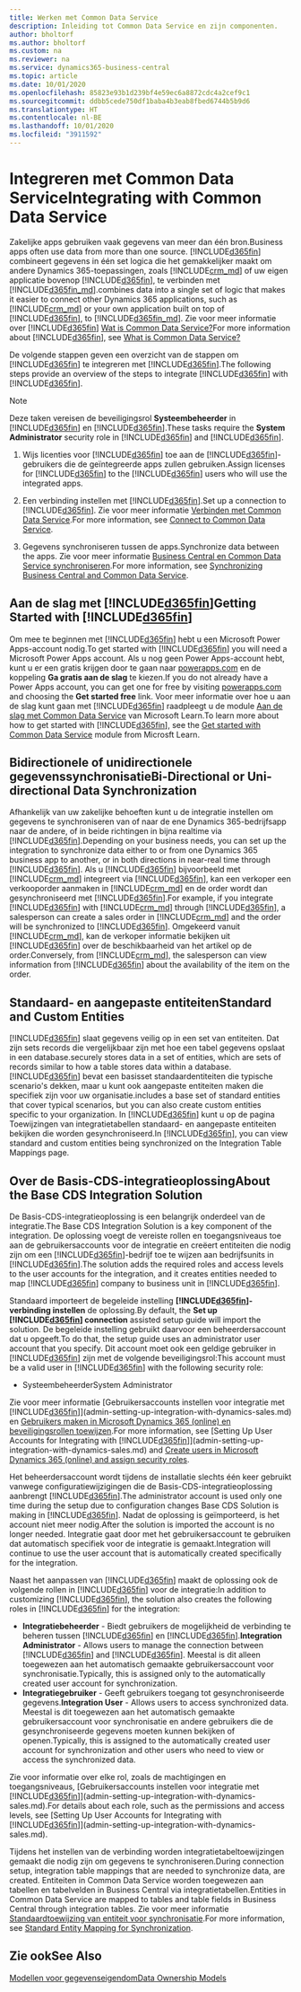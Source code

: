 ```yaml
---
title: Werken met Common Data Service
description: Inleiding tot Common Data Service en zijn componenten.
author: bholtorf
ms.author: bholtorf
ms.custom: na
ms.reviewer: na
ms.service: dynamics365-business-central
ms.topic: article
ms.date: 10/01/2020
ms.openlocfilehash: 85823e93b1d239bf4e59ec6a8872cdc4a2cef9c1
ms.sourcegitcommit: ddbb5cede750df1baba4b3eab8fbed6744b5b9d6
ms.translationtype: HT
ms.contentlocale: nl-BE
ms.lasthandoff: 10/01/2020
ms.locfileid: "3911592"
---
```

# <a name="integrating-with-common-data-service"></a><span data-ttu-id="43ec8-103">Integreren met Common Data Service</span><span class="sxs-lookup"><span data-stu-id="43ec8-103">Integrating with Common Data Service</span></span>

<span data-ttu-id="43ec8-104">Zakelijke apps gebruiken vaak gegevens van meer dan één bron.</span><span class="sxs-lookup"><span data-stu-id="43ec8-104">Business apps often use data from more than one source.</span></span> [!INCLUDE[d365fin](includes/cds_long_md.md)] <span data-ttu-id="43ec8-105">combineert gegevens in één set logica die het gemakkelijker maakt om andere Dynamics 365-toepassingen, zoals [!INCLUDE[crm_md](includes/crm_md.md)] of uw eigen applicatie bovenop [!INCLUDE[d365fin](includes/cds_long_md.md)], te verbinden met [!INCLUDE[d365fin_md](includes/d365fin_md.md)].</span><span class="sxs-lookup"><span data-stu-id="43ec8-105">combines data into a single set of logic that makes it easier to connect other Dynamics 365 applications, such as [!INCLUDE[crm_md](includes/crm_md.md)] or your own application built on top of [!INCLUDE[d365fin](includes/cds_long_md.md)], to [!INCLUDE[d365fin_md](includes/d365fin_md.md)].</span></span> <span data-ttu-id="43ec8-106">Zie voor meer informatie over [!INCLUDE[d365fin](includes/cds_long_md.md)] [Wat is Common Data Service?](https://docs.microsoft.com/powerapps/maker/common-data-service/data-platform-intro)</span><span class="sxs-lookup"><span data-stu-id="43ec8-106">For more information about [!INCLUDE[d365fin](includes/cds_long_md.md)], see [What is Common Data Service?](https://docs.microsoft.com/powerapps/maker/common-data-service/data-platform-intro)</span></span>

<span data-ttu-id="43ec8-107">De volgende stappen geven een overzicht van de stappen om [!INCLUDE[d365fin](includes/cds_long_md.md)] te integreren met [!INCLUDE[d365fin](includes/d365fin_md.md)].</span><span class="sxs-lookup"><span data-stu-id="43ec8-107">The following steps provide an overview of the steps to integrate [!INCLUDE[d365fin](includes/cds_long_md.md)] with [!INCLUDE[d365fin](includes/d365fin_md.md)].</span></span>

> [!Note]  
> <span data-ttu-id="43ec8-108">Deze taken vereisen de beveiligingsrol **Systeembeheerder** in [!INCLUDE[d365fin](includes/cds_long_md.md)] en [!INCLUDE[d365fin](includes/d365fin_md.md)].</span><span class="sxs-lookup"><span data-stu-id="43ec8-108">These tasks require the **System Administrator** security role in [!INCLUDE[d365fin](includes/cds_long_md.md)] and [!INCLUDE[d365fin](includes/d365fin_md.md)].</span></span>  

1. <span data-ttu-id="43ec8-109">Wijs licenties voor [!INCLUDE[d365fin](includes/cds_long_md.md)] toe aan de [!INCLUDE[d365fin](includes/d365fin_md.md)]-gebruikers die de geïntegreerde apps zullen gebruiken.</span><span class="sxs-lookup"><span data-stu-id="43ec8-109">Assign licenses for [!INCLUDE[d365fin](includes/cds_long_md.md)] to the [!INCLUDE[d365fin](includes/d365fin_md.md)] users who will use the integrated apps.</span></span>

2. <span data-ttu-id="43ec8-110">Een verbinding instellen met [!INCLUDE[d365fin](includes/cds_long_md.md)].</span><span class="sxs-lookup"><span data-stu-id="43ec8-110">Set up a connection to [!INCLUDE[d365fin](includes/cds_long_md.md)].</span></span> <span data-ttu-id="43ec8-111">Zie voor meer informatie [Verbinden met Common Data Service](admin-how-to-set-up-a-dynamics-crm-connection.md).</span><span class="sxs-lookup"><span data-stu-id="43ec8-111">For more information, see [Connect to Common Data Service](admin-how-to-set-up-a-dynamics-crm-connection.md).</span></span>  

3. <span data-ttu-id="43ec8-112">Gegevens synchroniseren tussen de apps.</span><span class="sxs-lookup"><span data-stu-id="43ec8-112">Synchronize data between the apps.</span></span> <span data-ttu-id="43ec8-113">Zie voor meer informatie [Business Central en Common Data Service synchroniseren](admin-synchronizing-business-central-and-sales.md).</span><span class="sxs-lookup"><span data-stu-id="43ec8-113">For more information, see [Synchronizing Business Central and Common Data Service](admin-synchronizing-business-central-and-sales.md).</span></span> 

## <a name="getting-started-with-d365fin"></a><span data-ttu-id="43ec8-114">Aan de slag met [!INCLUDE[d365fin](includes/cds_long_md.md)]</span><span class="sxs-lookup"><span data-stu-id="43ec8-114">Getting Started with [!INCLUDE[d365fin](includes/cds_long_md.md)]</span></span>
<span data-ttu-id="43ec8-115">Om mee te beginnen met [!INCLUDE[d365fin](includes/cds_long_md.md)] hebt u een Microsoft Power Apps-account nodig.</span><span class="sxs-lookup"><span data-stu-id="43ec8-115">To get started with [!INCLUDE[d365fin](includes/cds_long_md.md)] you will need a Microsoft Power Apps account.</span></span> <span data-ttu-id="43ec8-116">Als u nog geen Power Apps-account hebt, kunt u er een gratis krijgen door te gaan naar [powerapps.com](https://web.powerapps.com/?utm_source=padocs&utm_medium=linkinadoc&utm_campaign=referralsfromdoc) en de koppeling **Ga gratis aan de slag** te kiezen.</span><span class="sxs-lookup"><span data-stu-id="43ec8-116">If you do not already have a Power Apps account, you can get one for free by visiting [powerapps.com](https://web.powerapps.com/?utm_source=padocs&utm_medium=linkinadoc&utm_campaign=referralsfromdoc) and choosing the **Get started free** link.</span></span> <span data-ttu-id="43ec8-117">Voor meer informatie over hoe u aan de slag kunt gaan met [!INCLUDE[d365fin](includes/cds_long_md.md)] raadpleegt u de module [Aan de slag met Common Data Service](https://docs.microsoft.com/learn/modules/get-started-with-powerapps-common-data-service/) van Microsoft Learn.</span><span class="sxs-lookup"><span data-stu-id="43ec8-117">To learn more about how to get started with [!INCLUDE[d365fin](includes/cds_long_md.md)], see the [Get started with Common Data Service](https://docs.microsoft.com/learn/modules/get-started-with-powerapps-common-data-service/) module from Microsft Learn.</span></span>

## <a name="bi-directional-or-uni-directional-data-synchronization"></a><span data-ttu-id="43ec8-118">Bidirectionele of unidirectionele gegevenssynchronisatie</span><span class="sxs-lookup"><span data-stu-id="43ec8-118">Bi-Directional or Uni-directional Data Synchronization</span></span>
<span data-ttu-id="43ec8-119">Afhankelijk van uw zakelijke behoeften kunt u de integratie instellen om gegevens te synchroniseren van of naar de ene Dynamics 365-bedrijfsapp naar de andere, of in beide richtingen in bijna realtime via [!INCLUDE[d365fin](includes/cds_long_md.md)].</span><span class="sxs-lookup"><span data-stu-id="43ec8-119">Depending on your business needs, you can set up the integration to synchronize data either to or from one Dynamics 365 business app to another, or in both directions in near-real time through [!INCLUDE[d365fin](includes/cds_long_md.md)].</span></span> <span data-ttu-id="43ec8-120">Als u [!INCLUDE[d365fin](includes/d365fin_md.md)] bijvoorbeeld met [!INCLUDE[crm_md](includes/crm_md.md)] integreert via [!INCLUDE[d365fin](includes/cds_long_md.md)], kan een verkoper een verkooporder aanmaken in [!INCLUDE[crm_md](includes/crm_md.md)] en de order wordt dan gesynchroniseerd met [!INCLUDE[d365fin](includes/d365fin_md.md)].</span><span class="sxs-lookup"><span data-stu-id="43ec8-120">For example, if you integrate [!INCLUDE[d365fin](includes/d365fin_md.md)] with [!INCLUDE[crm_md](includes/crm_md.md)] through [!INCLUDE[d365fin](includes/cds_long_md.md)], a salesperson can create a sales order in [!INCLUDE[crm_md](includes/crm_md.md)] and the order will be synchronized to [!INCLUDE[d365fin](includes/d365fin_md.md)].</span></span> <span data-ttu-id="43ec8-121">Omgekeerd vanuit [!INCLUDE[crm_md](includes/crm_md.md)], kan de verkoper informatie bekijken uit [!INCLUDE[d365fin](includes/d365fin_md.md)] over de beschikbaarheid van het artikel op de order.</span><span class="sxs-lookup"><span data-stu-id="43ec8-121">Conversely, from [!INCLUDE[crm_md](includes/crm_md.md)], the salesperson can view information from [!INCLUDE[d365fin](includes/d365fin_md.md)] about the availability of the item on the order.</span></span> 

## <a name="standard-and-custom-entities"></a><span data-ttu-id="43ec8-122">Standaard- en aangepaste entiteiten</span><span class="sxs-lookup"><span data-stu-id="43ec8-122">Standard and Custom Entities</span></span>
[!INCLUDE[d365fin](includes/cds_long_md.md)] <span data-ttu-id="43ec8-123">slaat gegevens veilig op in een set van entiteiten. Dat zijn sets records die vergelijkbaar zijn met hoe een tabel gegevens opslaat in een database.</span><span class="sxs-lookup"><span data-stu-id="43ec8-123">securely stores data in a set of entities, which are sets of records similar to how a table stores data within a database.</span></span> [!INCLUDE[d365fin](includes/cds_long_md.md)] <span data-ttu-id="43ec8-124">bevat een basisset standaardentiteiten die typische scenario's dekken, maar u kunt ook aangepaste entiteiten maken die specifiek zijn voor uw organisatie.</span><span class="sxs-lookup"><span data-stu-id="43ec8-124">includes a base set of standard entities that cover typical scenarios, but you can also create custom entities specific to your organization.</span></span> <span data-ttu-id="43ec8-125">In [!INCLUDE[d365fin](includes/d365fin_md.md)] kunt u op de pagina Toewijzingen van integratietabellen standaard- en aangepaste entiteiten bekijken die worden gesynchroniseerd.</span><span class="sxs-lookup"><span data-stu-id="43ec8-125">In [!INCLUDE[d365fin](includes/d365fin_md.md)], you can view standard and custom entities being synchronized on the Integration Table Mappings page.</span></span>

## <a name="about-the-base-cds-integration-solution"></a><span data-ttu-id="43ec8-126">Over de Basis-CDS-integratieoplossing</span><span class="sxs-lookup"><span data-stu-id="43ec8-126">About the Base CDS Integration Solution</span></span>

<span data-ttu-id="43ec8-127">De Basis-CDS-integratieoplossing is een belangrijk onderdeel van de integratie.</span><span class="sxs-lookup"><span data-stu-id="43ec8-127">The Base CDS Integration Solution is a key component of the integration.</span></span> <span data-ttu-id="43ec8-128">De oplossing voegt de vereiste rollen en toegangsniveaus toe aan de gebruikersaccounts voor de integratie en creëert entiteiten die nodig zijn om een [!INCLUDE[d365fin](includes/d365fin_md.md)]-bedrijf toe te wijzen aan bedrijfsunits in [!INCLUDE[d365fin](includes/cds_long_md.md)].</span><span class="sxs-lookup"><span data-stu-id="43ec8-128">The solution adds the required roles and access levels to the user accounts for the integration, and it creates entities needed to map [!INCLUDE[d365fin](includes/d365fin_md.md)] company to business unit in [!INCLUDE[d365fin](includes/cds_long_md.md)].</span></span> 

<span data-ttu-id="43ec8-129">Standaard importeert de begeleide instelling **[!INCLUDE[d365fin](includes/cds_long_md.md)]-verbinding instellen** de oplossing.</span><span class="sxs-lookup"><span data-stu-id="43ec8-129">By default, the **Set up [!INCLUDE[d365fin](includes/cds_long_md.md)] connection** assisted setup guide will import the solution.</span></span> <span data-ttu-id="43ec8-130">De begeleide instelling gebruikt daarvoor een beheerdersaccount dat u opgeeft.</span><span class="sxs-lookup"><span data-stu-id="43ec8-130">To do that, the setup guide uses an administrator user account that you specify.</span></span> <span data-ttu-id="43ec8-131">Dit account moet ook een geldige gebruiker in [!INCLUDE[d365fin](includes/cds_long_md.md)] zijn met de volgende beveiligingsrol:</span><span class="sxs-lookup"><span data-stu-id="43ec8-131">This account must be a valid user in [!INCLUDE[d365fin](includes/cds_long_md.md)] with the following security role:</span></span>

* <span data-ttu-id="43ec8-132">Systeembeheerder</span><span class="sxs-lookup"><span data-stu-id="43ec8-132">System Administrator</span></span>  

<span data-ttu-id="43ec8-133">Zie voor meer informatie [Gebruikersaccounts instellen voor integratie met [!INCLUDE[d365fin](includes/cds_long_md.md)]](admin-setting-up-integration-with-dynamics-sales.md) en [Gebruikers maken in Microsoft Dynamics 365 (online) en beveiligingsrollen toewijzen](/dynamics365/customer-engagement/admin/create-users-assign-online-security-roles).</span><span class="sxs-lookup"><span data-stu-id="43ec8-133">For more information, see [Setting Up User Accounts for Integrating with [!INCLUDE[d365fin](includes/cds_long_md.md)]](admin-setting-up-integration-with-dynamics-sales.md) and [Create users in Microsoft Dynamics 365 (online) and assign security roles](/dynamics365/customer-engagement/admin/create-users-assign-online-security-roles).</span></span> 

<span data-ttu-id="43ec8-134">Het beheerdersaccount wordt tijdens de installatie slechts één keer gebruikt vanwege configuratiewijzigingen die de Basis-CDS-integratieoplossing aanbrengt [!INCLUDE[d365fin](includes/cds_long_md.md)].</span><span class="sxs-lookup"><span data-stu-id="43ec8-134">The administrator account is used only one time during the setup due to configuration changes Base CDS Solution is making in [!INCLUDE[d365fin](includes/cds_long_md.md)].</span></span> <span data-ttu-id="43ec8-135">Nadat de oplossing is geïmporteerd, is het account niet meer nodig.</span><span class="sxs-lookup"><span data-stu-id="43ec8-135">After the solution is imported the account is no longer needed.</span></span> <span data-ttu-id="43ec8-136">Integratie gaat door met het gebruikersaccount te gebruiken dat automatisch specifiek voor de integratie is gemaakt.</span><span class="sxs-lookup"><span data-stu-id="43ec8-136">Integration will continue to use the user account that is automatically created specifically for the integration.</span></span>

<span data-ttu-id="43ec8-137">Naast het aanpassen van [!INCLUDE[d365fin](includes/cds_long_md.md)] maakt de oplossing ook de volgende rollen in [!INCLUDE[d365fin](includes/cds_long_md.md)] voor de integratie:</span><span class="sxs-lookup"><span data-stu-id="43ec8-137">In addition to customizing [!INCLUDE[d365fin](includes/cds_long_md.md)], the solution also creates the following roles in [!INCLUDE[d365fin](includes/cds_long_md.md)] for the integration:</span></span>

* <span data-ttu-id="43ec8-138">**Integratiebeheerder** - Biedt gebruikers de mogelijkheid de verbinding te beheren tussen [!INCLUDE[d365fin](includes/d365fin_md.md)] en [!INCLUDE[d365fin](includes/cds_long_md.md)].</span><span class="sxs-lookup"><span data-stu-id="43ec8-138">**Integration Administrator** - Allows users to manage the connection between [!INCLUDE[d365fin](includes/d365fin_md.md)] and [!INCLUDE[d365fin](includes/cds_long_md.md)].</span></span> <span data-ttu-id="43ec8-139">Meestal is dit alleen toegewezen aan het automatisch gemaakte gebruikersaccount voor synchronisatie.</span><span class="sxs-lookup"><span data-stu-id="43ec8-139">Typically, this is assigned only to the automatically created user account for synchronization.</span></span>  
* <span data-ttu-id="43ec8-140">**Integratiegebruiker** - Geeft gebruikers toegang tot gesynchroniseerde gegevens.</span><span class="sxs-lookup"><span data-stu-id="43ec8-140">**Integration User** - Allows users to access synchronized data.</span></span> <span data-ttu-id="43ec8-141">Meestal is dit toegewezen aan het automatisch gemaakte gebruikersaccount voor synchronisatie en andere gebruikers die de gesynchroniseerde gegevens moeten kunnen bekijken of openen.</span><span class="sxs-lookup"><span data-stu-id="43ec8-141">Typically, this is assigned to the automatically created user account for synchronization and other users who need to view or access the synchronized data.</span></span>

<span data-ttu-id="43ec8-142">Zie voor informatie over elke rol, zoals de machtigingen en toegangsniveaus, [Gebruikersaccounts instellen voor integratie met [!INCLUDE[d365fin](includes/cds_long_md.md)]](admin-setting-up-integration-with-dynamics-sales.md).</span><span class="sxs-lookup"><span data-stu-id="43ec8-142">For details about each role, such as the permissions and access levels, see [Setting Up User Accounts for Integrating with [!INCLUDE[d365fin](includes/cds_long_md.md)]](admin-setting-up-integration-with-dynamics-sales.md).</span></span>

<span data-ttu-id="43ec8-143">Tijdens het instellen van de verbinding worden integratietabeltoewijzingen gemaakt die nodig zijn om gegevens te synchroniseren.</span><span class="sxs-lookup"><span data-stu-id="43ec8-143">During connection setup, integration table mappings that are needed to synchronize data, are created.</span></span> <span data-ttu-id="43ec8-144">Entiteiten in Common Data Service worden toegewezen aan tabellen en tabelvelden in Business Central via integratietabellen.</span><span class="sxs-lookup"><span data-stu-id="43ec8-144">Entities in Common Data Service are mapped to tables and table fields in Business Central through integration tables.</span></span> <span data-ttu-id="43ec8-145">Zie voor meer informatie [Standaardtoewijzing van entiteit voor synchronisatie](admin-synchronizing-business-central-and-sales.md#standard-entity-mapping-for-synchronization).</span><span class="sxs-lookup"><span data-stu-id="43ec8-145">For more information, see [Standard Entity Mapping for Synchronization](admin-synchronizing-business-central-and-sales.md#standard-entity-mapping-for-synchronization).</span></span>

## <a name="see-also"></a><span data-ttu-id="43ec8-146">Zie ook</span><span class="sxs-lookup"><span data-stu-id="43ec8-146">See Also</span></span>
[<span data-ttu-id="43ec8-147">Modellen voor gegevenseigendom</span><span class="sxs-lookup"><span data-stu-id="43ec8-147">Data Ownership Models</span></span>](admin-cds-company-concept.md)  
<!--needs to be removed as this is moved to dev-itpro docs[Walkthrough: Customizing an Integration with Common Data Service](docs.microsoft.com/en-us/dynamics365/business-central/dev-itpro/administration/administration-custom-cds-integration) -->



